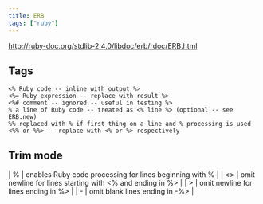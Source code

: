 ```yaml
---
title: ERB
tags: ["ruby"]
---
```


<http://ruby-doc.org/stdlib-2.4.0/libdoc/erb/rdoc/ERB.html>

## Tags

```erb
<% Ruby code -- inline with output %>
<%= Ruby expression -- replace with result %>
<%# comment -- ignored -- useful in testing %>
% a line of Ruby code -- treated as <% line %> (optional -- see ERB.new)
%% replaced with % if first thing on a line and % processing is used
<%% or %%> -- replace with <% or %> respectively
```

## Trim mode

| %  |  enables Ruby code processing for lines beginning with % |
| <> |  omit newline for lines starting with <% and ending in %> |
| >  |  omit newline for lines ending in %> |
| -  |  omit blank lines ending in -%> |
